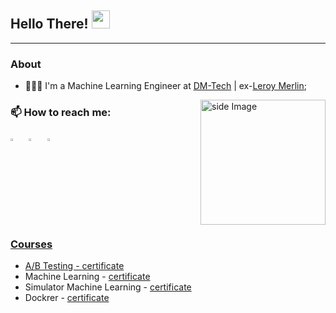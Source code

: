 ## Hello There!  <img src="https://github.com/sciencepal/sciencepal/blob/master/assets/Hi.gif" width="29px">
---
### About
- 👨🏻‍💻 I'm a Machine Learning Engineer at [DM-Tech](https://dmtech.team/) | ex-[Leroy Merlin](https://leroymerlin-tech.ru/);

<img src="https://github.com/sciencepal/sciencepal/blob/master/assets/life_balance.gif" alt="side Image" align="right" width="200" height="auto" />


### 📫 How to reach me:

[<img src="https://img.icons8.com/color/48/000000/linkedin.png" width="3.5%"/>](https://www.linkedin.com/in/arkhipkin7/)
&nbsp; [<img src="https://img.icons8.com/fluent/48/000000/instagram-new.png" width="3.5%"/>](https://www.instagram.com/arhipkin7/) 
&nbsp; <a href="mailto:arkhipkin7@icloud.com">  <img src="https://img.icons8.com/3d-fluency/94/mail.png" alt="mail" width="3.5%"/>

### Courses
- A/B Testing - [certificate](https://lab.karpov.courses/live_certificate/3ee21b85-2d0b-4492-a4c1-686b9f08a7cf/)
- Machine Learning - [certificate](https://github.com/arkhipkin7/ArkhipkinMikhail/blob/main/sertifications/StartML_ENG.pdf)
- Simulator Machine Learning - [certificate](https://lab.karpov.courses/live_certificate/fd2657f4-b8d7-4460-a9f6-28416aca7034/)
- Dockrer - [certificate]()
